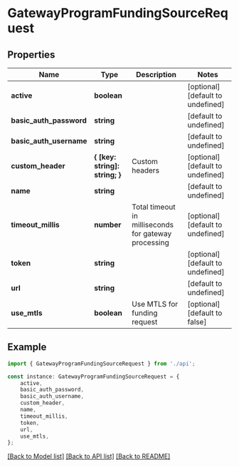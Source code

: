 # GatewayProgramFundingSourceRequest


## Properties

Name | Type | Description | Notes
------------ | ------------- | ------------- | -------------
**active** | **boolean** |  | [optional] [default to undefined]
**basic_auth_password** | **string** |  | [default to undefined]
**basic_auth_username** | **string** |  | [default to undefined]
**custom_header** | **{ [key: string]: string; }** | Custom headers | [optional] [default to undefined]
**name** | **string** |  | [default to undefined]
**timeout_millis** | **number** | Total timeout in milliseconds for gateway processing | [optional] [default to undefined]
**token** | **string** |  | [optional] [default to undefined]
**url** | **string** |  | [default to undefined]
**use_mtls** | **boolean** | Use MTLS for funding request | [optional] [default to false]

## Example

```typescript
import { GatewayProgramFundingSourceRequest } from './api';

const instance: GatewayProgramFundingSourceRequest = {
    active,
    basic_auth_password,
    basic_auth_username,
    custom_header,
    name,
    timeout_millis,
    token,
    url,
    use_mtls,
};
```

[[Back to Model list]](../README.md#documentation-for-models) [[Back to API list]](../README.md#documentation-for-api-endpoints) [[Back to README]](../README.md)
